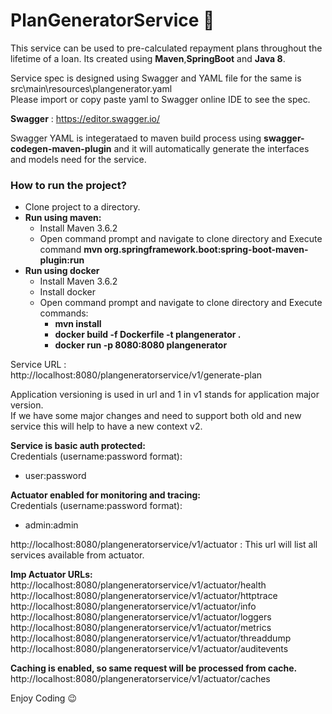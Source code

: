 # PlanGeneratorService :ledger:  

This service can be used to pre-calculated repayment plans throughout the lifetime of a loan.  Its created using **Maven**,**SpringBoot** and **Java 8**.  

Service spec is designed using Swagger and YAML file for the same is  src\main\resources\plangenerator.yaml  
Please import or copy paste yaml to Swagger online IDE to see the spec.  

**Swagger** : https://editor.swagger.io/    

Swagger YAML is integerataed to maven build process using **swagger-codegen-maven-plugin** and it will automatically generate the interfaces and models need for the service.      


### How to run the project?    

-  Clone project to a directory.  
-  **Run using maven:**  
      -   Install Maven 3.6.2  
      -   Open command prompt and navigate to clone directory and Execute command **mvn org.springframework.boot:spring-boot-maven-plugin:run** 
- **Run using docker**  
   -  Install Maven 3.6.2  
   -  Install docker
   -  Open command prompt and navigate to clone directory and Execute commands:  
      -  **mvn install**  
      -  **docker build -f Dockerfile -t plangenerator .**  
      -  **docker run -p 8080:8080 plangenerator**  
      
Service URL :  
http://localhost:8080/plangeneratorservice/v1/generate-plan  

Application versioning is used in url and 1 in v1 stands for application major version.  
If we have some major changes and need to support both old and new service this will help to have a new context v2. 



**Service is basic auth protected:**   
Credentials (username:password format):    
-   user:password     
     
**Actuator enabled for monitoring and tracing:**    
Credentials (username:password format):    
-   admin:admin  


http://localhost:8080/plangeneratorservice/v1/actuator  : This url will list all services available from actuator.  

**Imp Actuator URLs:**   
http://localhost:8080/plangeneratorservice/v1/actuator/health    
http://localhost:8080/plangeneratorservice/v1/actuator/httptrace  
http://localhost:8080/plangeneratorservice/v1/actuator/info    
http://localhost:8080/plangeneratorservice/v1/actuator/loggers   
http://localhost:8080/plangeneratorservice/v1/actuator/metrics   
http://localhost:8080/plangeneratorservice/v1/actuator/threaddump  
http://localhost:8080/plangeneratorservice/v1/actuator/auditevents  

**Caching is enabled, so same request will be processed from cache.**  
http://localhost:8080/plangeneratorservice/v1/actuator/caches  

Enjoy Coding :wink:





